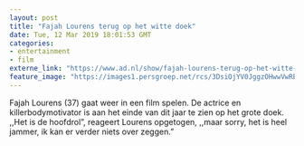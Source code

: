 ```yaml
---
layout: post
title: "Fajah Lourens terug op het witte doek"
date: Tue, 12 Mar 2019 18:01:53 GMT
categories: 
- entertainment 
- film 
externe_link: "https://www.ad.nl/show/fajah-lourens-terug-op-het-witte-doek~a0201167/"
feature_image: "https://images1.persgroep.net/rcs/3DsiOjYV0JggzOHwwVwREyN0Bz4/diocontent/136246624/_fitwidth/400/?appId=21791a8992982cd8da851550a453bd7f&quality=0.7"
---
```


Fajah Lourens (37) gaat weer in een film spelen. De actrice en killerbodymotivator is aan het einde van dit jaar te zien op het grote doek. ,,Het is de hoofdrol”, reageert Lourens opgetogen, ,,maar sorry, het is heel jammer, ik kan er verder niets over zeggen.”
